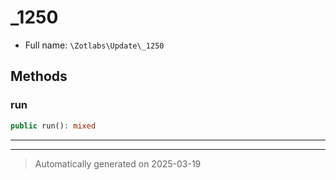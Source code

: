
# _1250





* Full name: `\Zotlabs\Update\_1250`




## Methods


### run



```php
public run(): mixed
```












***


***
> Automatically generated on 2025-03-19

